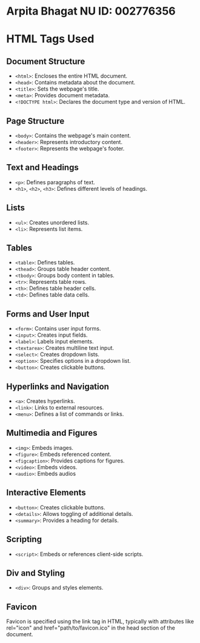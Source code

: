 # Arpita Bhagat NU ID: 002776356

# HTML Tags Used

## Document Structure

- `<html>`: Encloses the entire HTML document.
- `<head>`: Contains metadata about the document.
- `<title>`: Sets the webpage's title.
- `<meta>`: Provides document metadata.
- `<!DOCTYPE html>`: Declares the document type and version of HTML.

## Page Structure

- `<body>`: Contains the webpage's main content.
- `<header>`: Represents introductory content.
- `<footer>`: Represents the webpage's footer.

## Text and Headings

- `<p>`: Defines paragraphs of text.
- `<h1>`, `<h2>`, `<h3>`: Defines different levels of headings.

## Lists

- `<ul>`: Creates unordered lists.
- `<li>`: Represents list items.

## Tables

- `<table>`: Defines tables.
- `<thead>`: Groups table header content.
- `<tbody>`: Groups body content in tables.
- `<tr>`: Represents table rows.
- `<th>`: Defines table header cells.
- `<td>`: Defines table data cells.

## Forms and User Input

- `<form>`: Contains user input forms.
- `<input>`: Creates input fields.
- `<label>`: Labels input elements.
- `<textarea>`: Creates multiline text input.
- `<select>`: Creates dropdown lists.
- `<option>`: Specifies options in a dropdown list.
- `<button>`: Creates clickable buttons.

## Hyperlinks and Navigation

- `<a>`: Creates hyperlinks.
- `<link>`: Links to external resources.
- `<menu>`: Defines a list of commands or links.

## Multimedia and Figures

- `<img>`: Embeds images.
- `<figure>`: Embeds referenced content.
- `<figcaption>`: Provides captions for figures.
- `<video>`: Embeds videos.
- `<audio>`: Embeds audios

## Interactive Elements

- `<button>`: Creates clickable buttons.
- `<details>`: Allows toggling of additional details.
- `<summary>`: Provides a heading for details.

## Scripting

- `<script>`: Embeds or references client-side scripts.

## Div and Styling

- `<div>`: Groups and styles elements.

## Favicon 
Favicon is specified using the link tag in HTML, typically with attributes like rel="icon" and href="path/to/favicon.ico" in the head section of the document.
